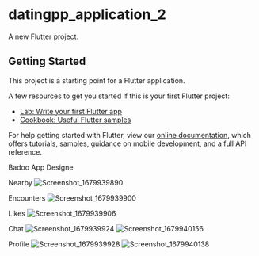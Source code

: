 # datingpp_application_2

A new Flutter project.

## Getting Started

This project is a starting point for a Flutter application.

A few resources to get you started if this is your first Flutter project:

- [Lab: Write your first Flutter app](https://flutter.dev/docs/get-started/codelab)
- [Cookbook: Useful Flutter samples](https://flutter.dev/docs/cookbook)

For help getting started with Flutter, view our
[online documentation](https://flutter.dev/docs), which offers tutorials,
samples, guidance on mobile development, and a full API reference.

Badoo App Designe

Nearby 
![Screenshot_1679939890](https://user-images.githubusercontent.com/61033546/228027759-e831c4fc-3167-45ad-9d72-9d2851bd58a7.png)

Encounters
![Screenshot_1679939900](https://user-images.githubusercontent.com/61033546/228027983-6aee3eba-c00c-4a25-a098-f105c3af696e.png)

Likes
![Screenshot_1679939906](https://user-images.githubusercontent.com/61033546/228027986-0e825d77-74b3-4638-ae63-67f84be7422a.png)

Chat
![Screenshot_1679939924](https://user-images.githubusercontent.com/61033546/228027995-6adea455-c13c-43d6-b8ff-831c66c19455.png)
![Screenshot_1679940156](https://user-images.githubusercontent.com/61033546/228028005-f05d499e-e81b-4f19-9185-8df4b1e02d5f.png)

Profile
![Screenshot_1679939928](https://user-images.githubusercontent.com/61033546/228028013-5b8f1a39-5d0a-4352-8bb6-162096e6e812.png)
![Screenshot_1679940138](https://user-images.githubusercontent.com/61033546/228028018-8ac4277c-cc37-4db3-903a-d16ca5fd38c3.png)

